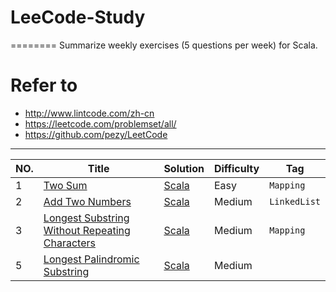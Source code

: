 # LeeCode-Study
========
Summarize weekly exercises (5 questions per week) for Scala.
# Refer to 
- http://www.lintcode.com/zh-cn
- https://leetcode.com/problemset/all/
- https://github.com/pezy/LeetCode
---
|NO.|Title|Solution|Difficulty|Tag|
|---|-----|--------|----------|---|
|1|[Two Sum](https://leetcode.com/problems/two-sum)|[Scala](https://github.com/highfei2011/LeeCode-Study/001.%20Two%20Sum/Solution.scala)|Easy|`Mapping`|
|2|[Add Two Numbers](https://leetcode.com/problems/add-two-numbers)|[Scala](https://github.com/highfei2011/LeeCode-Study/001.%20Add%20Two%20Numbers/Solution.scala) |Medium|`LinkedList`|
|3|[Longest Substring Without Repeating Characters](https://leetcode.com/problems/longest-substring-without-repeating-characters)|[Scala](https://github.com/highfei2011/LeeCode-Study/003.%20Longest%20Substring%20Without%20Repeating%20Characters/Solution.scala) |Medium|`Mapping`|
|5|[Longest Palindromic Substring](https://leetcode.com/problems/longest-palindromic-substring)|[Scala](https://github.com/highfei2011/LeeCode-Study/005.%20Longest%20Palindromic%20Substring/Solution.scala) |Medium|
